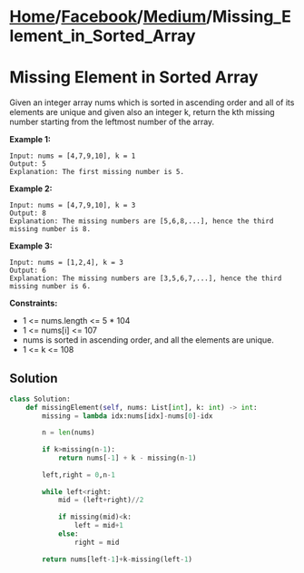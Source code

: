 # [Home](./../..)/[Facebook](./..)/[Medium](./)/Missing_Element_in_Sorted_Array
<h1>Missing Element in Sorted Array</h1>

<p>
Given an integer array nums which is sorted in ascending order and all of its elements are unique and given also an integer k, return the kth missing number starting from the leftmost number of the array.
</p>

<b>Example 1:</b>

    Input: nums = [4,7,9,10], k = 1
    Output: 5
    Explanation: The first missing number is 5.
    
<b>Example 2:</b>

    Input: nums = [4,7,9,10], k = 3
    Output: 8
    Explanation: The missing numbers are [5,6,8,...], hence the third missing number is 8.
    
<b>Example 3:</b>

    Input: nums = [1,2,4], k = 3
    Output: 6
    Explanation: The missing numbers are [3,5,6,7,...], hence the third missing number is 6.

<b>Constraints:</b>

- 1 <= nums.length <= 5 * 104
- 1 <= nums[i] <= 107
- nums is sorted in ascending order, and all the elements are unique.
- 1 <= k <= 108

<h2>Solution</h2>

```python
class Solution:
    def missingElement(self, nums: List[int], k: int) -> int:
        missing = lambda idx:nums[idx]-nums[0]-idx
        
        n = len(nums)
        
        if k>missing(n-1):
            return nums[-1] + k - missing(n-1)
        
        left,right = 0,n-1
        
        while left<right:
            mid = (left+right)//2
            
            if missing(mid)<k:
                left = mid+1
            else:
                right = mid
        
        return nums[left-1]+k-missing(left-1)
```
